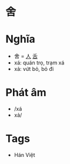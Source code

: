 # 舍

# Nghĩa
* 舍 = [人](人.md) [舌](舌.md)
* xá: quán trọ, trạm xá
* xả: vứt bỏ, bỏ đi

# Phát âm
* /xá
*  xả/

# Tags
* Hán Việt

<script>window.HANZI_FIELD='舍';</script>
